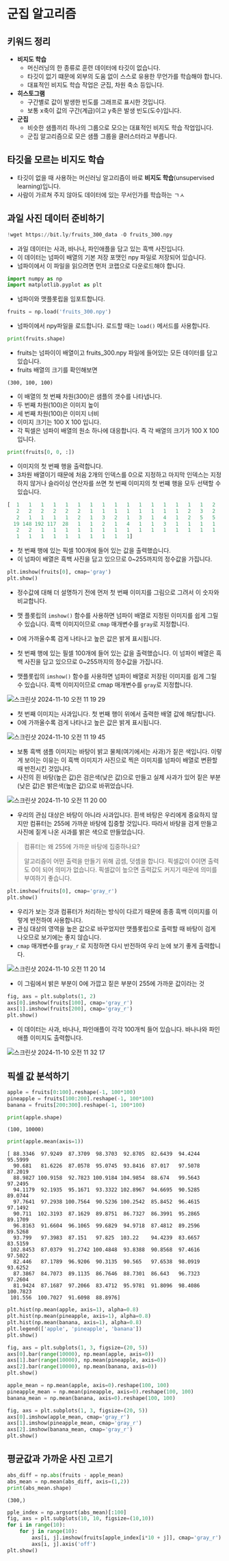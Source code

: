 # 군집 알고리즘

## 키워드 정리

- **비지도 학습**
  - 머신러닝의 한 종류로 훈련 데이터에 타깃이 없습니다.
  - 타깃이 없기 떄문에 외부의 도움 없이 스스로 유용한 무언가를 학습해야 합니다.
  - 대표적인 비지도 학습 작업은 군집, 차원 축소 등입니다.
- **히스토그램**
  - 구간별로 값이 발생한 빈도를 그래프로 표시한 것입니다.
  - 보통 x축이 값의 구간(계급)이고 y축은 발생 빈도(도수)입니다.
- **군집**
  - 비슷한 샘플끼리 하나의 그룹으로 모으는 대표적인 비지도 학습 작업입니다.
  - 군집 알고리즘으로 모은 샘플 그룹을 클러스터라고 부릅니다.


## 타깃을 모르는 비지도 학습
- 타깃이 없을 때 사용하는 머신러닝 알고리즘이 바로 **비지도 학습**(unsupervised learning)입니다. 
- 사람이 가르쳐 주지 않아도 데이터에 있는 무서인가를 학습하는 ㄱㅅ




## 과일 사진 데이터 준비하기

```python
!wget https://bit.ly/fruits_300_data -O fruits_300.npy
```

- 과일 데이터는 사과, 바나나, 파인애플을 담고 있는 흑백 사진입니다.
- 이 데이터는 넘파이 배열의 기본 저장 포맷인 npy 파일로 저장되어 있습니다.
- 넘파이에서 이 파일을 읽으려면 먼저 코랩으로 다운로드해야 합니다. 

```python
import numpy as np
import matplotlib.pyplot as plt
```

- 넘파이와 맷플롯립을 임포트합니다.


```python
fruits = np.load('fruits_300.npy')
```

- 넘파이에서 npy파일을 로드합니다. 로드할 때는 `load()` 메서드를 사용합니다.


```python
print(fruits.shape)
```

- fruits는 넘파이이 배열이고 fruits_300.npy 파일에 들어있는 모든 데이터를 담고 있습니다. 
- fruits 배열의 크기를 확인해보면

```
(300, 100, 100)
```

- 이 배열의 첫 번째 차원(300)은 샘플의 갯수를 나타냅니다.
- 두 번째 차원(100)은 이미지 높이
- 세 번째 차원(100)은 이미지 너비
- 이미지 크기는 100 X 100 입니다. 
- 각 픽셀은 넘파이 배열의 원소 하나에 대응합니다. 즉 각 배열의 크기가 100 X 100 입니다.

```python
print(fruits[0, 0, :])
```

- 이미지의 첫 번째 행을 출력합니다. 
- 3차원 배열이기 때문에 처음 2개의 인덱스를 0으로 지정하고 마지막 인덱스는 지정하지 않거나 슬라이싱 연산자를 쓰면 첫 번째 이미지의 첫 번쨰 행을 모두 선택할 수 있습니다.

```python
[  1   1   1   1   1   1   1   1   1   1   1   1   1   1   1   1   2   1
   2   2   2   2   2   2   1   1   1   1   1   1   1   1   2   3   2   1
   2   1   1   1   1   2   1   3   2   1   3   1   4   1   2   5   5   5
  19 148 192 117  28   1   1   2   1   4   1   1   3   1   1   1   1   1
   2   2   1   1   1   1   1   1   1   1   1   1   1   1   1   1   1   1
   1   1   1   1   1   1   1   1   1   1]
```

- 첫 번째 행에 있는 픽셀 100개에 들어 있는 값을 출력했습니다.
- 이 넘파이 배열은 흑백 사진을 담고 있으므로 0\~255까지의 정수값을 가집니다. 


```python
plt.imshow(fruits[0], cmap='gray')
plt.show()
```

- 정수값에 대해 더 설명하기 전에 먼저 첫 번째 이미지를 그림으로 그려서 이 숫자와 비교합니다.
- 맷 플롯립의 `imshow()` 함수를 사용하면 넘파이 배열로 지정된 이미지를 쉽게 그릴 수 있습니다. 흑백 이미지이므로 `cmap` 매개변수를 `gray`로 지정합니다.
- 0에 가까울수록 검게 나타나고 높은 값은 밝게 표시됩니다.

- 첫 번째 행에 있는 필셀 100개에 들어 있는 값을 출력했습니다. 이 넘파이 배열은 흑백 사진을 담고 있으므로 0\~255까지의 정수값을 가집니다. 
- 맷플롯립의 `imshow()` 함수를 사용하면 넘파이 배열로 저장된 이미지를 쉽게 그릴 수 있습니다. 흑백 이미지이므로 cmap 매개변수를 `gray`로 지정합니다.


![스크린샷 2024-11-10 오전 11 19 29](https://github.com/user-attachments/assets/959bc3a1-ac13-4aed-a364-43d6466e7f0f)

- 첫 번째 이미지는 사과입니다. 첫 번째 행이 위에서 출력한 배열 값에 해당합니다.
- 0에 가까울수록 검게 나타나고 높은 값은 밝게 표시됩니다.

![스크린샷 2024-11-10 오전 11 19 45](https://github.com/user-attachments/assets/ea22b04d-f038-4535-bbb3-517047384aa5)

- 보통 흑백 샘플 이미지는 바탕이 밝고 물체(여기에서는 사과)가 짙은 색입니다. 이렇게 보이는 이유는 이 흑백 이미지가 사진으로 찍은 이미지를 넘파이 배열로 변환할 때 반전시킨 것입니다.
- 사진의 흰 바탕(높은 값)은 검은색(낮은 값)으로 만들고 실제 사과가 있어 짙은 부분(낮은 값)은 밝은색(높은 값)으로 바뀌었습니다.

![스크린샷 2024-11-10 오전 11 20 00](https://github.com/user-attachments/assets/d265cc6c-297d-4cf1-9bf8-e60a451791f1)

- 우리의 관심 대상은 바탕이 아니라 사과입니다. 흰색 바탕은 우리에게 중요하지 않지만 컴퓨터는 255에 가까운 바탕에 집중할 것입니다. 따라서 바탕을 검게 만들고 사진에 짙게 나온 사과를 밝은 색으로 만들었습니다.

> 컴퓨터는 왜 255에 가까운 바탕에 집중하나요?
>
> 알고리즘이 어떤 출력을 만들기 위해 곱셈, 덧셈을 합니다. 픽셀값이 0이면 출력도 0이 되어 의미가 없습니다. 픽셀값이 높으면 출력값도 커지기 때문에 의미를 부여하기 좋습니다.


```python
plt.imshow(fruits[0], cmap='gray_r')
plt.show()
```

- 우리가 보는 것과 컴퓨터가 처리하는 방식이 다르기 때문에 종종 흑백 이미지를 이렇게 반전하여 사용합니다.
- 관심 대상의 영역을 높은 값으로 바꾸었지만 맷플롯립으로 출력할 때 바탕이 검게 나오므로 보기에는 좋지 않습니다. 
- `cmap` 매개변수를 `gray_r` 로 지정하면 다시 반전하여 우리 눈에 보기 좋게 출력합니다.

![스크린샷 2024-11-10 오전 11 20 14](https://github.com/user-attachments/assets/e8f9a964-80f0-4853-96df-99f80eeab835)

- 이 그림에서 밝은 부분이 0에 가깝고 짙은 부분이 255에 가까운 값이라는 것 

```python
fig, axs = plt.subplots(1, 2)
axs[0].imshow(fruits[100], cmap='gray_r')
axs[1].imshow(fruits[200], cmap='gray_r')
plt.show()
```

- 이 데이터는 사과, 바나나, 파인애플이 각각 100개씩 들어 있습니다. 바나나와 파인애플 이미지도 출력합니다.


![스크린샷 2024-11-10 오전 11 32 17](https://github.com/user-attachments/assets/9ebb255f-e0a5-44ad-a3cc-55abbcfe4d8a)


## 픽셀 값 분석하기

```python
apple = fruits[0:100].reshape(-1, 100*100)
pineapple = fruits[100:200].reshape(-1, 100*100)
banana = fruits[200:300].reshape(-1, 100*100)
```

```python
print(apple.shape)
```

```
(100, 10000)
```

```python
print(apple.mean(axis=1))
```

```
[ 88.3346  97.9249  87.3709  98.3703  92.8705  82.6439  94.4244  95.5999
  90.681   81.6226  87.0578  95.0745  93.8416  87.017   97.5078  87.2019
  88.9827 100.9158  92.7823 100.9184 104.9854  88.674   99.5643  97.2495
  94.1179  92.1935  95.1671  93.3322 102.8967  94.6695  90.5285  89.0744
  97.7641  97.2938 100.7564  90.5236 100.2542  85.8452  96.4615  97.1492
  90.711  102.3193  87.1629  89.8751  86.7327  86.3991  95.2865  89.1709
  96.8163  91.6604  96.1065  99.6829  94.9718  87.4812  89.2596  89.5268
  93.799   97.3983  87.151   97.825  103.22    94.4239  83.6657  83.5159
 102.8453  87.0379  91.2742 100.4848  93.8388  90.8568  97.4616  97.5022
  82.446   87.1789  96.9206  90.3135  90.565   97.6538  98.0919  93.6252
  87.3867  84.7073  89.1135  86.7646  88.7301  86.643   96.7323  97.2604
  81.9424  87.1687  97.2066  83.4712  95.9781  91.8096  98.4086 100.7823
 101.556  100.7027  91.6098  88.8976]
```

```python
plt.hist(np.mean(apple, axis=1), alpha=0.8)
plt.hist(np.mean(pineapple, axis=1), alpha=0.8)
plt.hist(np.mean(banana, axis=1), alpha=0.8)
plt.legend(['apple', 'pineapple', 'banana'])
plt.show()
```

```python
fig, axs = plt.subplots(1, 3, figsize=(20, 5))
axs[0].bar(range(10000), np.mean(apple, axis=0))
axs[1].bar(range(10000), np.mean(pineapple, axis=0))
axs[2].bar(range(10000), np.mean(banana, axis=0))
plt.show()
```

```python
apple_mean = np.mean(apple, axis=0).reshape(100, 100)
pineapple_mean = np.mean(pineapple, axis=0).reshape(100, 100)
banana_mean = np.mean(banana, axis=0).reshape(100, 100)

fig, axs = plt.subplots(1, 3, figsize=(20, 5))
axs[0].imshow(apple_mean, cmap='gray_r')
axs[1].imshow(pineapple_mean, cmap='gray_r')
axs[2].imshow(banana_mean, cmap='gray_r')
plt.show()
```

## 평균값과 가까운 사진 고르기

```python
abs_diff = np.abs(fruits - apple_mean)
abs_mean = np.mean(abs_diff, axis=(1,2))
print(abs_mean.shape)
```

```
(300,)
```

```python
pple_index = np.argsort(abs_mean)[:100]
fig, axs = plt.subplots(10, 10, figsize=(10,10))
for i in range(10):
    for j in range(10):
        axs[i, j].imshow(fruits[apple_index[i*10 + j]], cmap='gray_r')
        axs[i, j].axis('off')
plt.show()
```
